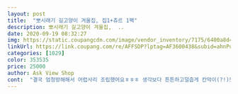 ```yaml
---
layout: post 
title:  "뽀시래기 길고양이 겨울집, 집1+츄르 1팩" 
description: 뽀시래기 길고양이 겨울집,  ..
date: 2020-09-19 08:32:27 
img: https://static.coupangcdn.com/image/vendor_inventory/7175/6400a8d4f217e294855202b034652029f905d70f69b245663a5940f4a162.jpg 
linkUrl: https://link.coupang.com/re/AFFSDP?lptag=AF3600438&subid=ahnPublicAsk&pageKey=1115017982&itemId=2079722336&vendorItemId=70078782696&traceid=V0-113-9a76d516280cf593 
categories: [1029] 
color: 353535 
price: 25000 
author: Ask View Shop 
cont:  "결국 엄청방해해서 어렵사리 조립했어요ㅎㅎㅎ 생각보다 튼튼하고덜춥게 칸막이(?!)도있네요 처음엔 안들어가더니<br/>구매했어요 이제 추워지는데 조금다쓰히지내리고요<br/>그래야 혼자쓰면 너뮤 아까워요 새끼랑 어마고양이거  같이 살기엔 턱없으 부족해요 그럼에도 불구하고 이렇게 예쁘게 만들어주심에 감사합니다 부디 아기고양이와 어미가 잘 살기를 바랍니다  겨울엔 춥지 않고  여름에 비 맞지 않게 살기를 바래야죠^^<br/>기존에 쓰던집에서 쓰던 이불깔아주니 들어가네요 !<br/>도착해서 조립하려하자 우리집 주인님들 관심보이더만<br/>빠른배송 제품도 좋아요^^사무실앞에 설치 하고 우리 냥이 들어가는 훈련중인데 아쉽게도 쓰레기 수거하시는 분이 훅 실고가버려서 재구매합니다.<br/> 별일이 다있네요<br/>우선 튼튼해서 좋아요 더 좋은점은 집안에 따듯하게 해줄 스폰지 같은게 들어있어서 좋아요 겨울엔 따뜻할것같고요ㅠ여름엔 더울것 같아요  아쉬운점은 좀 집안에 구조가 컷으면  하는 바램입니다<br/>일하는곳에 길냥이가 항상 밥먹으로 와서 보자마자 바로<br/>집도 생각보다 크고 너무 맘에들어요!<br/>" 
---
```

